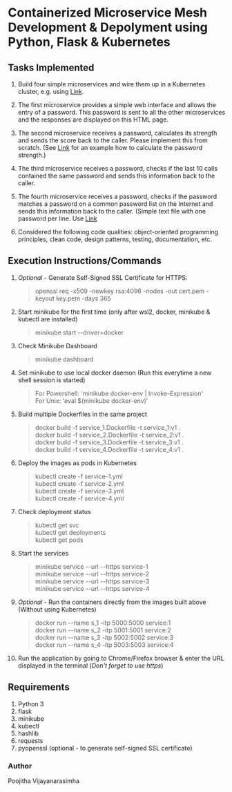 # Containerized Microservice Mesh Development & Depolyment using Python, Flask & Kubernetes

## Tasks Implemented

1. Build four simple microservices and wire them up in a Kubernetes cluster, e.g. using [Link](https://minikube.sigs.k8s.io/docs/start/).

2. The first microservice provides a simple web interface and allows the entry of a password. This password is sent to all the other microservices and the responses are displayed on this HTML page. 

3. The second microservice receives a password, calculates its strength and sends the score back to the caller. Please implement this from scratch. (See [Link](https://www.uic.edu/apps/strong-password/) for an example how to calculate the password strength.)

4. The third microservice receives a password, checks if the last 10 calls contained the same password and sends this information back to the caller.

5. The fourth microservice receives a password, checks if the password matches a password on a common password list on the Internet and sends this information back to the caller. (Simple text file with one password per line. Use [Link](https://pwlist.cfapps.eu10.hana.ondemand.com/passwords.txt)

6. Considered the following code qualities: object-oriented programming principles, clean code, design patterns, testing, documentation, etc. 


## Execution Instructions/Commands

1. *Optional* - Generate Self-Signed SSL Certificate for HTTPS:  
   > openssl req -x509 -newkey rsa:4096 -nodes -out cert.pem -keyout key.pem -days 365

2. Start minikube for the first time (only after wsl2, docker, minikube & kubectl are installed)
   > minikube start --driver=docker

3. Check Minikube Dashboard
   > minikube dashboard

4. Set minikube to use local docker daemon (Run this everytime a new shell session is started)
   > For Powershell: 'minikube docker-env | Invoke-Expression' \
   > For Unix: 'eval $(minikube docker-env)'

5. Build multiple Dockerfiles in the same project
   > docker build -f service_1.Dockerfile -t service_1:v1 . \
   > docker build -f service_2.Dockerfile -t service_2:v1 . \
   > docker build -f service_3.Dockerfile -t service_3:v1 . \
   > docker build -f service_4.Dockerfile -t service_4:v1 .

6. Deploy the images as pods in Kubernetes
   > kubectl create -f service-1.yml \
   > kubectl create -f service-2.yml \
   > kubectl create -f service-3.yml \
   > kubectl create -f service-4.yml

7. Check deployment status
   > kubectl get svc \
   > kubectl get deployments \
   > kubectl get pods

8. Start the services
   > minikube service --url --https service-1 \
   > minikube service --url --https service-2 \
   > minikube service --url --https service-3 \
   > minikube service --url --https service-4

9. *Optional* - Run the containers directly from the images built above (Without using Kubernetes)
   > docker run --name s_1 -itp 5000:5000 service:1 \
   > docker run --name s_2 -itp 5001:5001 service:2 \
   > docker run --name s_3 -itp 5002:5002 service:3 \
   > docker run --name s_4 -itp 5003:5003 service:4

10. Run the application by going to Chrome/Firefox browser & enter the URL displayed in the terminal (*Don't forget to use https*)

## Requirements

1. Python 3
2. flask
3. minikube
4. kubectl
5. hashlib
6. requests
7. pyopenssl (optional - to generate self-signed SSL certificate)


### Author

Poojitha Vijayanarasimha

